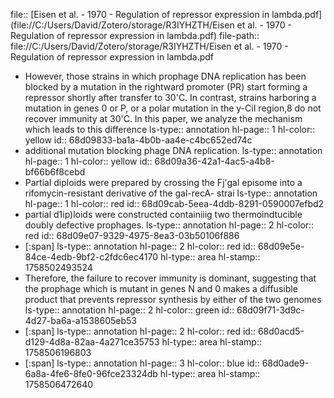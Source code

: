 file:: [Eisen et al. - 1970 - Regulation of repressor expression in lambda.pdf](file://C:/Users/David/Zotero/storage/R3IYHZTH/Eisen et al. - 1970 - Regulation of repressor expression in lambda.pdf)
file-path:: file://C:/Users/David/Zotero/storage/R3IYHZTH/Eisen et al. - 1970 - Regulation of repressor expression in lambda.pdf

- However, those strains in which prophage DNA replication has been blocked by a mutation in the rightward promoter (PR) start forming a repressor shortly after transfer to 30'C. In contrast, strains harboring a mutation in genes 0 or P, or a polar mutation in the y-CiI region,8 do not recover immunity at 30'C. In this paper, we analyze the mechanism which leads to this difference
  ls-type:: annotation
  hl-page:: 1
  hl-color:: yellow
  id:: 68d09833-ba1a-4b0b-aa4e-c4bc652ed74c
- additional mutation blocking phage DNA replication.
  ls-type:: annotation
  hl-page:: 1
  hl-color:: yellow
  id:: 68d09a36-42a1-4ac5-a4b8-bf66b6f8cebd
- Partial diploids were prepared by crossing the Fj'gal episome into a rifomycin-resistant derivative of the gal-recA- strai
  ls-type:: annotation
  hl-page:: 1
  hl-color:: red
  id:: 68d09cab-5eea-4ddb-8291-0590007efbd2
- partial d1ip)loids were constructed containiiig two thermoindtucible doubly defective prophages.
  ls-type:: annotation
  hl-page:: 2
  hl-color:: red
  id:: 68d09e07-9329-4975-8ea3-03b50106f886
- [:span]
  ls-type:: annotation
  hl-page:: 2
  hl-color:: red
  id:: 68d09e5e-84ce-4edb-9bf2-c2fdc6ec4170
  hl-type:: area
  hl-stamp:: 1758502493524
- Therefore, the failure to recover immunity is dominant, suggesting that the prophage which is mutant in genes N and 0 makes a diffusible product that prevents repressor synthesis by either of the two genomes
  ls-type:: annotation
  hl-page:: 2
  hl-color:: green
  id:: 68d09f71-3d9c-4d27-ba6a-a1538605eb53
- [:span]
  ls-type:: annotation
  hl-page:: 2
  hl-color:: red
  id:: 68d0acd5-d129-4d8a-82aa-4a271ce35753
  hl-type:: area
  hl-stamp:: 1758506196803
- [:span]
  ls-type:: annotation
  hl-page:: 3
  hl-color:: blue
  id:: 68d0ade9-6a8a-4fe6-8fe0-96fce23324db
  hl-type:: area
  hl-stamp:: 1758506472640